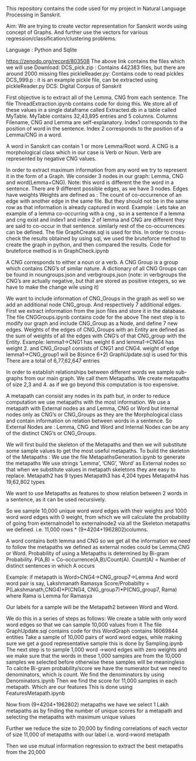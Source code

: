 This repository contains the code used for my project in Natural Language Processing in Sanskrit.

Aim: We are trying to create vector representation for Sanskrit words using concept of Graphs. And further use the vectors for various regression/classification/clustering problems. 

Language : Python and Sqlite

https://zenodo.org/record/803508
The above link contains the files which we will use
Download:
	DCS_pick.zip : Contains 442383 files, but there are around 2000 missing files
	pickleReader.py: Contains code to read pickles
	DCS_999.p : it is an example pickle file, can be extracted using pickleReader.py
	DCS: Digital Corpus of Sanskrit

First objective is to extract all of the Lemma, CNG from each sentence.
	The file ThreadExtraction.ipynb contains code for doing this. 
	We store all of these values in a single dataframe called Extracted.db in a table called MyTable. 
	MyTable contains 32,43,895 entries and 5 columns.
	Columns Filename, CNG and Lemma are self-explanatory.
	Index1 corresponds to the position of word in the sentence. 
	Index 2 corresponds to the position of a Lemma/CNG in a word.

A word in Sanskrit can contain 1 or more Lemma/Root word. A CNG is a morphological class which in our case is Verb or Noun. Verb are represented by negative CNG values.

In order to extract maximum information from any word we try to represent it in the form of a Graph. 
We consider 3 nodes in our graph: Lemma, CNG and word(Lemma+CNG). 
	Note: this word is different the the word in a sentence. 
	There are 9 different possible edges, as we have 3 nodes. 
	Edges have weights
	Weights are defined as : The count of co-occurrence of an edge with another edge in the same file. But they should not be in the same row as that information is already captured in word.
	Example : Lets take an example of a lemma co-occurring with a cng , so in a sentence if a lemma and cng exist and index1 and index 2 of lemma and CNG are different they are said to co-occur in that sentence. similarly rest of the co-occurrences can be defined.
	The file GraphCreate.sql is used for this.
	In order to cross-check the results obtained by using sql, we used the bruteforce method to create the graph in python, and then compared the results. 
	Code for bruteforce method is in GraphCheck.ipynb


A CNG corresponds to either a noun or a verb. A CNG Group is a group which contains CNG’s of similar nature. A dictionary of all CNG Groups can be found in noungroups.json and verbgroups.json (note: in verbgroups the CNG’s are actually negative, but that are stored as positive integers, so we have to make the change wile using it) 

We want to include information of CNG_Groups in the graph as well so we add an additional node CNG_group. And respectively 7 additional edges.
	First we extract information from the json files and store it in the database.
	The file CNGGroups.ipynb contains code for the above
	The next step is to modify our graph and include CNG_Group as a Node,  and define 7 new edges.
	Weights of the edges of CNG_Groups with an Entity are defined as the sum of weights of all the edges with CNG’s of that CNG_group with the Entity. 
	Example: lemma1->CNG1 has weight 6 and lemma1->CNG4 has weight 2. and CNG_Group1 consists of CNG1 and CNG4. weight of edge lemma1->CNG_group1 will be 8(since 6+2)
	GraphUpdate.sql is used for this
	There are a total of 6,77,62,647 entries 


In order to establish relationships between different words we sample sub-graphs from our main graph. We call them Metapaths. We create metapaths of size 2,3 and 4. as if we go beyond this computation is too expensive.

A metapath can consist any nodes in its path but, in order to reduce computation we use metapaths with the most information. We use a metapath with External nodes as and Lemma, CNG or Word but internal nodes only as CNG’s or CNG_Groups as they are the Morphological class and contain information on relation between words in a sentence.
So External Nodes are : Lemma, CNG and Word and Internal Nodes can be any of the distinct CNG’s or CNG_Groups.

We will first build the skeleton of the Metapaths and then we will substitute some sample values to get the most useful metapaths.
 To build the skeleton of the Metapaths :
	We use the file MetapathsGeneration.ipynb to generate the metapaths
	We use strings ‘Lemma’, ‘CNG’, ‘Word’ as External nodes so that when we substitute values in metapath skeletons they are easy to replace.
	Metapath2 has 9 types
	Metapath3 has 4,204 types
	Metapath4 has 19,62,802 types

We want to use Metapaths as features to show relation between 2 words in a sentence, as it can be used recursively.

So we sample 10,000 unique word word edges with their weights and 1000 word word edges with 0 weight, from which we will calculate the probability of going from externalnode1 to externalnode2 via all the Skeleton metapaths we defined.  i.e. 11,000 rows * (9+4204+1962802)columns.

A word contains both lemma and CNG so we get all the information we need to follow the metapaths we defined as external nodes could be Lemma,CNG or Word.
Probability of using a Metapaths is determined by Bi-gram Probability. 
P(A,B) = Co-occurrence(A,B)/Count(A). 
Count(A) = Number of distinct sentences in which A occurs

Example:
if metapath is Word>CNG4->CNG_group7->Lemma
And word word pair is say, Lakshmanath Ramasya
Score/Probabilty =   P(Lakshmanath,CNG4)*P(CNG4, CNG_group7)*P(CNG_group7, Rama)
where Rama is Lemma for Ramasya

Our labels for a sample will be the Metapath2 between Word and Word. 

We do this in a series of steps as follows:
	We create a table with only word word edges so that we can sample 10,000 values from it
	The file GraphUpdate.sql contains code for this
	WordGraph contains 16069844 entities
	Take a sample of 10,000 pairs of word word edges, while making sure we get a good representative sample
	this is done by Sampling.ipynb
	The next step is to sample 1,000 word ->word edges with zero weights and we make sure that the words in these 1,000 samples are from the 10,000 samples we selected before otherwise these samples will be meaningless
	To calcite Bi-gram probability/score we have the numerator but we need to denominators, which is count.
	We find the denominators by using Denominators.ipynb
	Then we find the score for 11,000 samples in each metapath. Which are our features
	This is done using FeaturesMetapath.ipynb


Now from (9+4204+1962802) metapaths we have we select 1 Lakh metapaths as by finding the number of unique scores for a metapath and selecting the metapaths with maximum unique values

Further we reduce the size to 20,000 by finding correlations of each vector of size 11,000 of metapaths with our label i.e. word->word metapath

Then we use mutual information regression to extract the best metapaths from the 20,000











